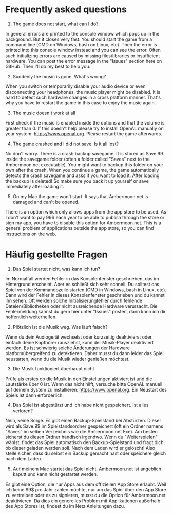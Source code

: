 # Frequently asked questions

1. The game does not start, what can I do?

In general errors are printed to the console window which pops up in the background. But it closes very fast. You should start the game from a command line (CMD on Windows, bash on Linux, etc). Then the error is printed into this console window instead and you can see the error. Often such initializing errors are caused by missing files/libraries or insufficient hardware. You can post the error message in the "Issues" section here on GitHub. Then I'll do my best to help you.

2. Suddenly the music is gone. What's wrong?

When you switch or temporarily disable your audio device or even disconnecting your headphones, the music player might be disabled. It is hard to detect such hardware changes in a cross platform manner. That's why you have to restart the game in this case to enjoy the music again.

3. The music doesn't work at all

First check if the music is enabled inside the options and that the volume is greater than 0. If this doesn't help please try to install OpenAL manually on your system: https://www.openal.org. Please restart the game afterwards.

4. The game crashed and I did not save. Is it all lost?

No don't worry. There is a crash backup savegame. It is stored as Save.99 inside the savegame folder (often a folder called "Saves" next to the Ambermoon.net executable). You might want to backup this folder on your own after the crash. When you continue a game, the game automatically detects the crash savegame and asks if you want to load it. After loading the backup is deleted! So make sure you back it up yourself or save immediately after loading it.

5. On my Mac the game won't start. It says that Ambermoon.net is damaged and can't be opened.

There is an option which only allows apps from the app store to be used. As I don't want to pay 99$ each year to be able to publish through the store or sign my app, you have to disable this option for Ambermoon.net. This is a general problem of applications outside the app store, so you can find instructions on the web.


# Häufig gestellte Fragen

1. Das Spiel startet nicht, was kann ich tun?

Im Normalfall werden Fehler in das Konsolenfenster geschrieben, das im Hintergrund erscheint. Aber es schließt sich sehr schnell. Du solltest das Spiel von der Kommandozeile starten (CMD in Windows, bash in Linux, etc). Dann wird der Fehler in dieses Konsolenfenster geschrieben und du kannst ihn sehen. Oft werden solche Initialisierungfehler durch fehlende Dateien/Bibliotheken oder nicht ausreichende Hardware verursacht. Die Fehlermeldung kannst du gern hier unter "Issues" posten, dann kann ich dir hoffentlich weiterhelfen.

2. Plötzlich ist die Musik weg. Was läuft falsch?

Wenn du dein Audiogerät wechselst oder kurzzeitig deaktivierst oder einfach deine Kopfhörer rausziehst, kann der Musik-Player deaktiviert werden. Es ist schwierig solche Änderungen der Hardware platformübergreifend zu detektieren. Daher musst du dann leider das Spiel neustarten, wenn du die Musik wieder genießen möchtest.

3. Die Musik funktioniert überhaupt nicht

Prüfe als erstes ob die Musik in den Einstellungen aktiviert ist und die Lautstärke über 0 ist. Wenn das nicht hilft, versuche bitte OpenAL manuell auf deinem System zu installieren: https://www.openal.org. Ein Neustart des Spiels ist dann erforderlich.

4. Das Spiel ist abgestürzt und ich habe nicht gespeichert. Ist alles verloren?

Nein, keine Sorge. Es gibt einen Backup-Spielstand bei Abstürzen. Dieser wird als Save.99 im Spielstandsordner gespeichert (oft ein Ordner namens "Saves" im selben Verzeichnis wie die Ambermoon.net Exe). Am besten sicherst du diesen Ordner händisch irgendwo. Wenn du "Weiterspielen" wählst, findet das Spiel automatisch den Backup-Spielstand und fragt dich, ob dieser geladen werden soll. Nach dem Laden wird er gelöscht! Also stelle sicher, dass du selbst ein Backup gemacht hast oder speichere gleich nach dem Laden.

5. Auf meinem Mac startet das Spiel nicht. Ambermoon.net ist angeblich kaputt und kann nicht gestartet werden.

Es gibt eine Option, die nur Apps aus dem offiziellen App Store erlaubt. Weil ich keine 99$ pro Jahr zahlen möchte, nur um das Spiel über den App Store zu vertreiben oder es zu signieren, musst du die Option für Ambermoon.net deaktivieren. Da dies ein generelles Problem mit Applikationen außerhalb des App Stores ist, findest du im Netz Anleitungen dazu.
